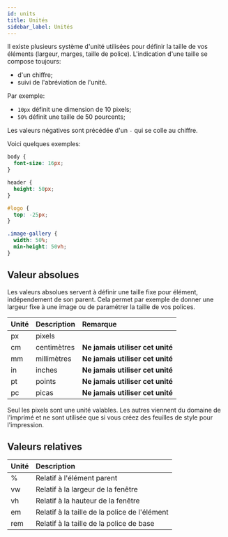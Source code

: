 ```yaml
---
id: units
title: Unités
sidebar_label: Unités
---
```


Il existe plusieurs système d'unité utilisées pour définir la taille de vos éléments (largeur, marges, taille de police). L'indication d'une taille se compose toujours:

- d'un chiffre;
- suivi de l'abréviation de l'unité.

Par exemple:

- ```10px``` définit une dimension de 10 pixels;
- ```50%``` définit une taille de 50 pourcents;

Les valeurs négatives sont précédée d'un ```-``` qui se colle au chiffre.

Voici quelques exemples:

```css
body {
  font-size: 16px;
}

header {
  height: 50px;
}

#logo {
  top: -25px;
}

.image-gallery {
  width: 50%;
  min-height: 50vh;
}


```

## Valeur absolues

Les valeurs absolues servent à définir une taille fixe pour élément, indépendement de son parent. Cela permet par exemple de donner une largeur fixe à une image ou de paramétrer la taille de vos polices.

| Unité | Description    | Remarque                         |
| ----- |:-------------- |:-------------------------------- |
| px    | pixels         |                                  |
| cm    | centimètres    | **Ne jamais utiliser cet unité** |
| mm    | millimètres    | **Ne jamais utiliser cet unité** |
| in    | inches         | **Ne jamais utiliser cet unité** |
| pt    | points         | **Ne jamais utiliser cet unité** |
| pc    | picas          | **Ne jamais utiliser cet unité** |

Seul les pixels sont une unité valables. Les autres viennent du domaine de l'imprimé et ne sont utilisée que si vous créez des feuilles de style pour l'impression.

## Valeurs relatives

| Unité | Description                                   |                      
| ----- |:--------------------------------------------- |
| %     | Relatif à l'élément parent                    |
| vw    | Relatif à la largeur de la fenêtre            |
| vh    | Relatif à la hauteur de la fenêtre            |
| em    | Relatif à la taille de la police de l'élément |
| rem   | Relatif à la taille de la police de base      |
